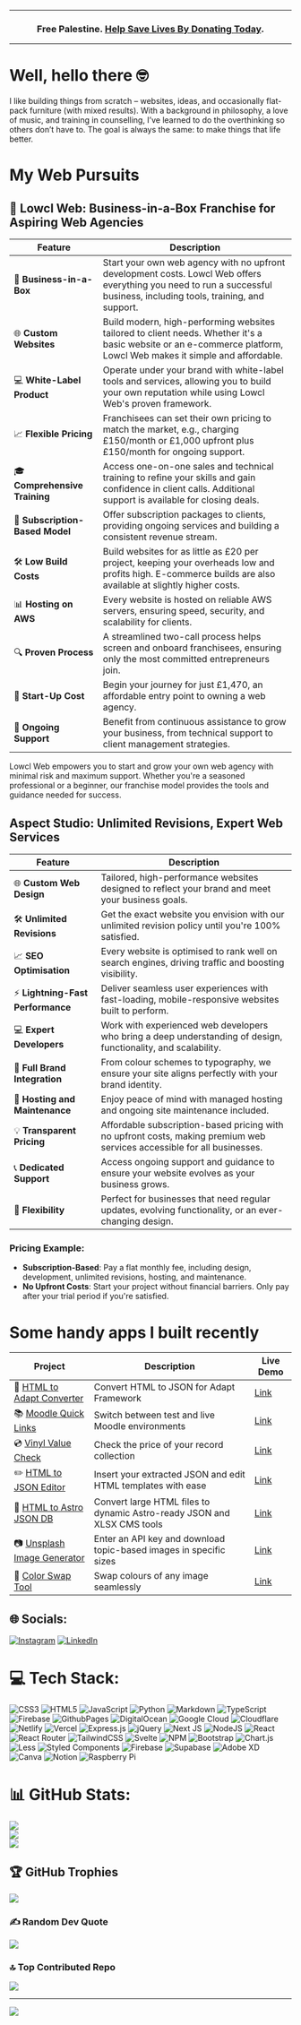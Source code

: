 ***
<div align="center">
<h3> Free Palestine. <a href="https://www.map.org.uk/?form=FUNFXHDCJPK"> Help Save Lives By Donating Today</a>.</h3>
</div>

***


# Well, hello there 🤓


I like building things from scratch – websites, ideas, and occasionally flat-pack furniture (with mixed results). With a background in philosophy, a love of music, and training in counselling, I’ve learned to do the overthinking so others don’t have to. The goal is always the same: to make things that life better.

# My Web Pursuits 

## 📍 Lowcl Web: Business-in-a-Box Franchise for Aspiring Web Agencies

| Feature | Description |
|---------|-------------|
| 💼 **Business-in-a-Box** | Start your own web agency with no upfront development costs. Lowcl Web offers everything you need to run a successful business, including tools, training, and support. |
| 🌐 **Custom Websites** | Build modern, high-performing websites tailored to client needs. Whether it's a basic website or an e-commerce platform, Lowcl Web makes it simple and affordable. |
| 💻 **White-Label Product** | Operate under your brand with white-label tools and services, allowing you to build your own reputation while using Lowcl Web's proven framework. |
| 📈 **Flexible Pricing** | Franchisees can set their own pricing to match the market, e.g., charging £150/month or £1,000 upfront plus £150/month for ongoing support. |
| 🎓 **Comprehensive Training** | Access one-on-one sales and technical training to refine your skills and gain confidence in client calls. Additional support is available for closing deals. |
| 🔄 **Subscription-Based Model** | Offer subscription packages to clients, providing ongoing services and building a consistent revenue stream. |
| 🛠️ **Low Build Costs** | Build websites for as little as £20 per project, keeping your overheads low and profits high. E-commerce builds are also available at slightly higher costs. |
| 📊 **Hosting on AWS** | Every website is hosted on reliable AWS servers, ensuring speed, security, and scalability for clients. |
| 🔍 **Proven Process** | A streamlined two-call process helps screen and onboard franchisees, ensuring only the most committed entrepreneurs join. |
| 🚀 **Start-Up Cost** | Begin your journey for just £1,470, an affordable entry point to owning a web agency. |
| 🤝 **Ongoing Support** | Benefit from continuous assistance to grow your business, from technical support to client management strategies. |

Lowcl Web empowers you to start and grow your own web agency with minimal risk and maximum support. Whether you're a seasoned professional or a beginner, our franchise model provides the tools and guidance needed for success.

## Aspect Studio: Unlimited Revisions, Expert Web Services

| Feature | Description |
|---------|-------------|
| 🌐 **Custom Web Design** | Tailored, high-performance websites designed to reflect your brand and meet your business goals. |
| 🛠️ **Unlimited Revisions** | Get the exact website you envision with our unlimited revision policy until you're 100% satisfied. |
| 📈 **SEO Optimisation** | Every website is optimised to rank well on search engines, driving traffic and boosting visibility. |
| ⚡ **Lightning-Fast Performance** | Deliver seamless user experiences with fast-loading, mobile-responsive websites built to perform. |
| 💻 **Expert Developers** | Work with experienced web developers who bring a deep understanding of design, functionality, and scalability. |
| 🎨 **Full Brand Integration** | From colour schemes to typography, we ensure your site aligns perfectly with your brand identity. |
| 💾 **Hosting and Maintenance** | Enjoy peace of mind with managed hosting and ongoing site maintenance included. |
| 💡 **Transparent Pricing** | Affordable subscription-based pricing with no upfront costs, making premium web services accessible for all businesses. |
| 📞 **Dedicated Support** | Access ongoing support and guidance to ensure your website evolves as your business grows. |
| 🔄 **Flexibility** | Perfect for businesses that need regular updates, evolving functionality, or an ever-changing design. |

### Pricing Example:
- **Subscription-Based**: Pay a flat monthly fee, including design, development, unlimited revisions, hosting, and maintenance.
- **No Upfront Costs**: Start your project without financial barriers. Only pay after your trial period if you're satisfied.

# Some handy apps I built recently

| Project | Description | Live Demo |
|---------|-------------|-----------|
| 📄 [HTML to Adapt Converter](https://github.com/jschof1/html-to-adapt) | Convert HTML to JSON for Adapt Framework | [Link](https://jschof1.github.io/html-to-adapt/) |
| 📚 [Moodle Quick Links](https://github.com/jschof1/moodle-quick-links) | Switch between test and live Moodle environments | [Link](https://local-quick-links.netlify.app) |
| 💿 [Vinyl Value Check](https://github.com/jschof1/VinylValueCheck) | Check the price of your record collection | [Link](https://vinyl-value.netlify.app) |
| ✏️ [HTML to JSON Editor](https://github.com/jschof1/html-to-json) | Insert your extracted JSON and edit HTML templates with ease | [Link](https://html-to-json.netlify.app) |
| 🌟 [HTML to Astro JSON DB](https://github.com/jschof1/html-to-astro-json-db) | Convert large HTML files to dynamic Astro-ready JSON and XLSX CMS tools | [Link](https://html-to-astro-json-db.netlify.app) |
| 📷 [Unsplash Image Generator](https://github.com/jschof1/unsplash-image-gen) | Enter an API key and download topic-based images in specific sizes | [Link](https://unsplash-image-gen.netlify.app) |
| 🎨 [Color Swap Tool](https://github.com/jschof1/color-swap-tool) | Swap colours of any image seamlessly | [Link](https://app.netlify.com/sites/color-swap/overview) |


## 🌐 Socials:
[![Instagram](https://img.shields.io/badge/Instagram-%23E4405F.svg?logo=Instagram&logoColor=white)](https://instagram.com/https://www.instagram.com/aspectstudiouk/) [![LinkedIn](https://img.shields.io/badge/LinkedIn-%230077B5.svg?logo=linkedin&logoColor=white)](https://linkedin.com/in/https://www.linkedin.com/in/jack-schofield-developer/) 

# 💻 Tech Stack:
![CSS3](https://img.shields.io/badge/css3-%231572B6.svg?style=for-the-badge&logo=css3&logoColor=white) ![HTML5](https://img.shields.io/badge/html5-%23E34F26.svg?style=for-the-badge&logo=html5&logoColor=white) ![JavaScript](https://img.shields.io/badge/javascript-%23323330.svg?style=for-the-badge&logo=javascript&logoColor=%23F7DF1E) ![Python](https://img.shields.io/badge/python-3670A0?style=for-the-badge&logo=python&logoColor=ffdd54) ![Markdown](https://img.shields.io/badge/markdown-%23000000.svg?style=for-the-badge&logo=markdown&logoColor=white) ![TypeScript](https://img.shields.io/badge/typescript-%23007ACC.svg?style=for-the-badge&logo=typescript&logoColor=white) ![Firebase](https://img.shields.io/badge/firebase-%23039BE5.svg?style=for-the-badge&logo=firebase) ![GithubPages](https://img.shields.io/badge/github%20pages-121013?style=for-the-badge&logo=github&logoColor=white) ![DigitalOcean](https://img.shields.io/badge/DigitalOcean-%230167ff.svg?style=for-the-badge&logo=digitalOcean&logoColor=white) ![Google Cloud](https://img.shields.io/badge/GoogleCloud-%234285F4.svg?style=for-the-badge&logo=google-cloud&logoColor=white) ![Cloudflare](https://img.shields.io/badge/Cloudflare-F38020?style=for-the-badge&logo=Cloudflare&logoColor=white) ![Netlify](https://img.shields.io/badge/netlify-%23000000.svg?style=for-the-badge&logo=netlify&logoColor=#00C7B7) ![Vercel](https://img.shields.io/badge/vercel-%23000000.svg?style=for-the-badge&logo=vercel&logoColor=white) ![Express.js](https://img.shields.io/badge/express.js-%23404d59.svg?style=for-the-badge&logo=express&logoColor=%2361DAFB) ![jQuery](https://img.shields.io/badge/jquery-%230769AD.svg?style=for-the-badge&logo=jquery&logoColor=white) ![Next JS](https://img.shields.io/badge/Next-black?style=for-the-badge&logo=next.js&logoColor=white) ![NodeJS](https://img.shields.io/badge/node.js-6DA55F?style=for-the-badge&logo=node.js&logoColor=white) ![React](https://img.shields.io/badge/react-%2320232a.svg?style=for-the-badge&logo=react&logoColor=%2361DAFB) ![React Router](https://img.shields.io/badge/React_Router-CA4245?style=for-the-badge&logo=react-router&logoColor=white) ![TailwindCSS](https://img.shields.io/badge/tailwindcss-%2338B2AC.svg?style=for-the-badge&logo=tailwind-css&logoColor=white) ![Svelte](https://img.shields.io/badge/svelte-%23f1413d.svg?style=for-the-badge&logo=svelte&logoColor=white) ![NPM](https://img.shields.io/badge/NPM-%23CB3837.svg?style=for-the-badge&logo=npm&logoColor=white) ![Bootstrap](https://img.shields.io/badge/bootstrap-%238511FA.svg?style=for-the-badge&logo=bootstrap&logoColor=white) ![Chart.js](https://img.shields.io/badge/chart.js-F5788D.svg?style=for-the-badge&logo=chart.js&logoColor=white) ![Less](https://img.shields.io/badge/less-2B4C80?style=for-the-badge&logo=less&logoColor=white) ![Styled Components](https://img.shields.io/badge/styled--components-DB7093?style=for-the-badge&logo=styled-components&logoColor=white) ![Firebase](https://img.shields.io/badge/Firebase-039BE5?style=for-the-badge&logo=Firebase&logoColor=white) ![Supabase](https://img.shields.io/badge/Supabase-3ECF8E?style=for-the-badge&logo=supabase&logoColor=white) ![Adobe XD](https://img.shields.io/badge/Adobe%20XD-470137?style=for-the-badge&logo=Adobe%20XD&logoColor=#FF61F6) ![Canva](https://img.shields.io/badge/Canva-%2300C4CC.svg?style=for-the-badge&logo=Canva&logoColor=white) ![Notion](https://img.shields.io/badge/Notion-%23000000.svg?style=for-the-badge&logo=notion&logoColor=white) ![Raspberry Pi](https://img.shields.io/badge/-RaspberryPi-C51A4A?style=for-the-badge&logo=Raspberry-Pi)
# 📊 GitHub Stats:
![](https://github-readme-stats.vercel.app/api?username=jschof1&theme=dark&hide_border=true&include_all_commits=false&count_private=false)<br/>
![](https://github-readme-streak-stats.herokuapp.com/?user=jschof1&theme=dark&hide_border=true)<br/>
![](https://github-readme-stats.vercel.app/api/top-langs/?username=jschof1&theme=dark&hide_border=true&include_all_commits=false&count_private=false&layout=compact)

## 🏆 GitHub Trophies
![](https://github-profile-trophy.vercel.app/?username=jschof1&theme=discord&no-frame=false&no-bg=false&margin-w=4)

### ✍️ Random Dev Quote
![](https://quotes-github-readme.vercel.app/api?type=horizontal&theme=radical)

### 🔝 Top Contributed Repo
![](https://github-contributor-stats.vercel.app/api?username=jschof1&limit=5&theme=dark&combine_all_yearly_contributions=true)

---
[![](https://visitcount.itsvg.in/api?id=jschof1&icon=0&color=0)](https://visitcount.itsvg.in)

<!-- Proudly created with GPRM ( https://gprm.itsvg.in ) -->
